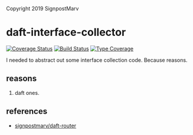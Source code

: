 Copyright 2019 SignpostMarv

# daft-interface-collector
[![Coverage Status](https://coveralls.io/repos/github/daft-framework/daft-interface-collector/badge.svg?branch=main)](https://coveralls.io/github/daft-framework/daft-interface-collector?branch=main)
[![Build Status](https://travis-ci.org/daft-framework/daft-interface-collector.svg?branch=main)](https://travis-ci.org/daft-framework/daft-interface-collector)
[![Type Coverage](https://shepherd.dev/github/daft-framework/daft-interface-collector/coverage.svg)](https://shepherd.dev/github/daft-framework/daft-interface-collector)

I needed to abstract out some interface collection code. Because reasons.

## reasons

1) daft ones.

## references
* [signpostmarv/daft-router](https://github.com/SignpostMarv/daft-router/blob/5db9fb20e4791a1b31d0ce3e9e4a65ec0ba72e47/src/Router/Compiler.php#L143)
